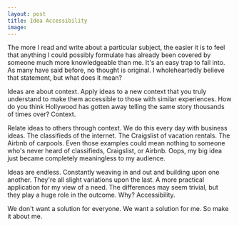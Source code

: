 ```yaml
---
layout: post
title: Idea Accessibility
image: 
---
```


The more I read and write about a particular subject, the easier it is to feel that anything I could possibly formulate has already been covered by someone much more knowledgeable than me. It's an easy trap to fall into. As many have said before, no thought is original. I wholeheartedly believe that statement, but what does it mean?

Ideas are about context. Apply ideas to a new context that you truly understand to make them accessible to those with similar experiences. How do you think Hollywood has gotten away telling the same story thousands of times over? Context.

Relate ideas to others through context. We do this every day with business ideas. The classifieds of the internet. The Craigslist of vacation rentals. The Airbnb of carpools. Even those examples could mean nothing to someone who's never heard of classifieds, Craigslist, or Airbnb. Oops, my big idea just became completely meaningless to my audience.

Ideas are endless. Constantly weaving in and out and building upon one another. They're all slight variations upon the last. A more practical application for my view of a need. The differences may seem trivial, but they play a huge role in the outcome. Why? Accessibility.

We don't want a solution for everyone. We want a solution for me. So make it about me.